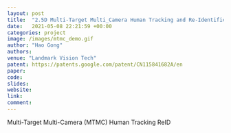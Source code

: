 ```yaml
---
layout: post
title:  "2.5D Multi-Target Multi_Camera Human Tracking and Re-Identification (Project Virtual Turnstile in Smart Building of Shanghai Electric)"
date:   2021-05-08 22:21:59 +00:00
categories: project
image: /images/mtmc_demo.gif
author: "Hao Gong"
authors: 
venue: "Landmark Vision Tech"
patent: https://patents.google.com/patent/CN115841682A/en
paper: 
code:
slides: 
website: 
link: 
comment: 
---
```

Multi-Target Multi-Camera (MTMC) Human Tracking ReID
